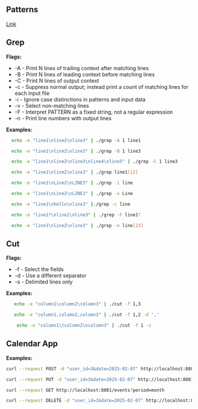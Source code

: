 ## Patterns

[Link](patterns.md)

## Grep

**Flags:**

- -A - Print N lines of trailing context after matching lines
- -B - Print N lines of leading context before matching lines
- -C - Print N lines of output context
- -c - Suppress normal output; instead print a count of matching lines for each input file
- -i - Ignore case distinctions in patterns and input data
- -v - Select non-matching lines
- -F - Interpret PATTERN as a fixed string, not a regular expression
- -n - Print line numbers with output lines

**Examples:**

```bash
  echo -e "line1\nline2\nline3" | ./grep -A 1 line1
```

```bash
  echo -e "line1\nline2\nline3" | ./grep -B 1 line3
```

```bash
  echo -e "line1\nline2\nline3\nline4\nline5" | ./grep -C 1 line3
```

```bash
  echo -e "line1\nline2\nline3" | ./grep line1[12]
```

```bash
  echo -e "line1\nLine2\nLINE3" | ./grep -i line
```

```bash
  echo -e "line1\nLine2\nLINE3" | ./grep -v Line
```

```bash
  echo -e "line1\nhello\nline3" |./grep -c line
```

```bash
  echo -e "line1?\nline2\nline3" | ./grep -F line1?
```

```bash
  echo -e "line1\nline2\nline3" | ./grep -n line[23]
```

## Cut

**Flags:**
- -f - Select the fields
- -d - Use a different separator
- -s - Delimited lines only

**Examples:**

```bash
   echo -e "column1\column2\column3" | ./cut -f 1,3
```

```bash
   echo -e "column1,column2,column3" | ./cut -f 1,2 -d ','
```

```bash
    echo -e "column1\tcolumn2\ncolumn3" | ./cut -f 1 -s
```

## Calendar App

**Examples:**

```bash
curl --request POST -d "user_id=3&date=2025-02-07" http://localhost:8081/event
```

```bash
curl --request PUT -d "user_id=3&date=2025-02-07" http://localhost:8081/event
```

```bash
curl --request GET http://localhost:8081/events?period=month
```

```bash
curl --request DELETE -d "user_id=3&date=2025-02-07" http://localhost:8081/event
```